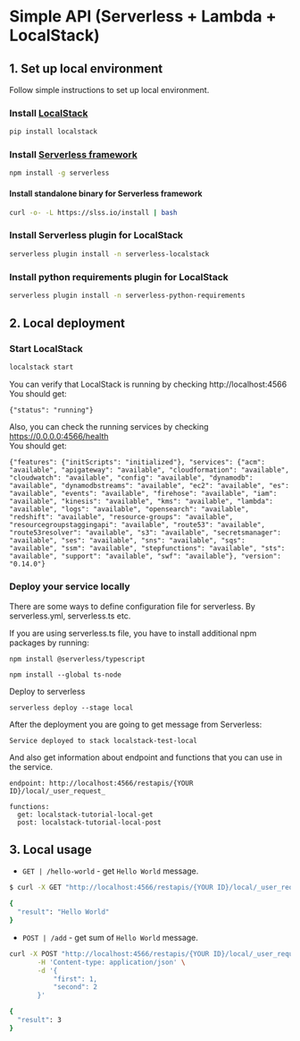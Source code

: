 # Simple API (Serverless + Lambda + LocalStack)

## 1. Set up local environment

Follow simple instructions to set up local environment.

### Install [LocalStack](https://localstack.cloud/)

```bash
pip install localstack
```

### Install [Serverless framework](https://www.serverless.com/)

```bash
npm install -g serverless
```

#### Install standalone binary for Serverless framework

```bash
curl -o- -L https://slss.io/install | bash
```

### Install Serverless plugin for LocalStack

```bash
serverless plugin install -n serverless-localstack
```

### Install python requirements plugin for LocalStack

```bash
serverless plugin install -n serverless-python-requirements
```

## 2. Local deployment

### Start LocalStack

```bash
localstack start
```

You can verify that LocalStack is running by checking http://localhost:4566
<br>
You should get:

```
{"status": "running"}
```

Also, you can check the running services by checking https://0.0.0.0:4566/health
<br>
You should get:

```
{"features": {"initScripts": "initialized"}, "services": {"acm": "available", "apigateway": "available", "cloudformation": "available", "cloudwatch": "available", "config": "available", "dynamodb": "available", "dynamodbstreams": "available", "ec2": "available", "es": "available", "events": "available", "firehose": "available", "iam": "available", "kinesis": "available", "kms": "available", "lambda": "available", "logs": "available", "opensearch": "available", "redshift": "available", "resource-groups": "available", "resourcegroupstaggingapi": "available", "route53": "available", "route53resolver": "available", "s3": "available", "secretsmanager": "available", "ses": "available", "sns": "available", "sqs": "available", "ssm": "available", "stepfunctions": "available", "sts": "available", "support": "available", "swf": "available"}, "version": "0.14.0"}
```

### Deploy your service locally

There are some ways to define configuration file for serverless.
By serverless.yml, serverless.ts etc.

If you are using serverless.ts file, you have to install additional npm packages by running:

```
npm install @serverless/typescript
```

```
npm install --global ts-node
```

Deploy to serverless

```
serverless deploy --stage local
```

After the deployment you are going to get message from Serverless:

```
Service deployed to stack localstack-test-local
```

And also get information about endpoint and functions that you can use in the service.

```
endpoint: http://localhost:4566/restapis/{YOUR ID}/local/_user_request_

functions:
  get: localstack-tutorial-local-get
  post: localstack-tutorial-local-post
```

## 3. Local usage


* `GET | /hello-world` - get `Hello World` message.

```bash
$ curl -X GET "http://localhost:4566/restapis/{YOUR ID}/local/_user_request_/hello-world"

{
  "result": "Hello World"
}
```

* `POST | /add` - get sum of `Hello World` message.

```bash
curl -X POST "http://localhost:4566/restapis/{YOUR ID}/local/_user_request_/add" \
       -H 'Content-type: application/json' \
       -d '{
           "first": 1,
           "second": 2
       }'

{
  "result": 3
}
```
